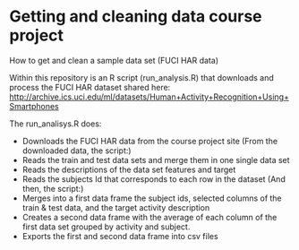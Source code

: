 # Getting and cleaning data course project
How to get and clean a sample data set (FUCI HAR data)

Within this repository is an R script (run_analysis.R) that downloads and process the FUCI HAR dataset shared here:
http://archive.ics.uci.edu/ml/datasets/Human+Activity+Recognition+Using+Smartphones

The run_analisys.R does:
- Downloads the FUCI HAR data from the course project site
(From the downloaded data, the script:)
- Reads the train and test data sets and merge them in one single data set
- Reads the descriptions of the data set features and target
- Reads the subjects Id that corresponds to each row in the dataset
(And then, the script:)
- Merges into a first data frame the subject ids, selected columns of the train & test data, and the target activity description
- Creates a second data frame with the average of each column of the first data set grouped by activity and subject.
- Exports the first and second data frame into csv files




